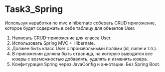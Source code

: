 # Task3_Spring
Используя наработки по mvc и hibernate соберать CRUD приложение, которое будет содержать в себе таблицу для объектов  User.

1) Написать CRUD-приложение для класса User.
2) Использовать Spring MVC + Hibernate.
3) Должен быть класс User с произвольными полями (id, name и т.п.).
4) В приложении должна быть страница, на которую выводятся все юзеры с возможностью добавлять, удалять и изменять юзера.
6) Конфигурация Spring через JavaConfig и аннотации. Без Spring Boot.

